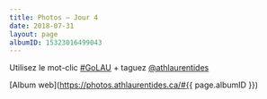 ```yaml
---
title: Photos – Jour 4
date: 2018-07-31
layout: page
albumID: 15323016499043
---
```


Utilisez le mot-clic [#GoLAU](https://www.instagram.com/explore/tags/golau/) + taguez [@athlaurentides](https://www.instagram.com/athlaurentides)


[Album web](https://photos.athlaurentides.ca/#{{ page.albumID }})
